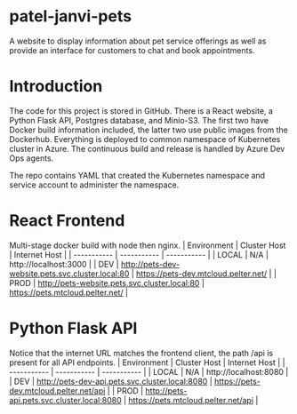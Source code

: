 # patel-janvi-pets
A website to display information about pet service offerings as well as provide an interface for customers to chat and book appointments.

# Introduction
The code for this project is stored in GitHub. There is a React website, a Python Flask API, Postgres database, and Minio-S3. The first two have Docker build information included, the latter two use public images from the Dockerhub. Everything is deployed to common namespace of Kubernetes cluster in Azure. The continuous build and release is handled by Azure Dev Ops agents.

The repo contains YAML that created the Kubernetes namespace and service account to administer the namespace.

# React Frontend
Multi-stage docker build with node then nginx.
| Environment | Cluster Host | Internet Host |
| ----------- | ----------- | ----------- |
| LOCAL | N/A | http://localhost:3000 |
| DEV | http://pets-dev-website.pets.svc.cluster.local:80 | https://pets-dev.mtcloud.pelter.net/ |
| PROD | http://pets-website.pets.svc.cluster.local:80 | https://pets.mtcloud.pelter.net/ |

# Python Flask API
Notice that the internet URL matches the frontend client, the path /api is present for all API endpoints.
| Environment | Cluster Host | Internet Host |
| ----------- | ----------- | ----------- |
| LOCAL | N/A | http://localhost:8080 |
| DEV | http://pets-dev-api.pets.svc.cluster.local:8080 | https://pets-dev.mtcloud.pelter.net/api |
| PROD |  http://pets-api.pets.svc.cluster.local:8080 | https://pets.mtcloud.pelter.net/api |